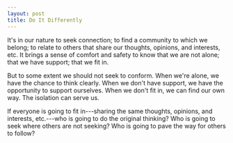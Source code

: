 ```yaml
---
layout: post
title: Do It Differently
---
```


It's in our nature to seek connection; to find a community to which we belong; to relate to others that share our thoughts, opinions, and interests, etc. It brings a sense of comfort and safety to know that we are not alone; that we have support; that we fit in.

But to some extent we should not seek to conform. When we're alone, we have the chance to think clearly. When we don't have support, we have the opportunity to support ourselves. When we don't fit in, we can find our own way. The isolation can serve us.

If everyone is going to fit in---sharing the same thoughts, opinions, and interests, etc.---who is going to do the original thinking? Who is going to seek where others are not seeking? Who is going to pave the way for others to follow?